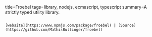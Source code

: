 title=Froebel
tags=library, nodejs, ecmascript, typescript
summary=A strictly typed utility library.
~~~~~~

[website](https://www.npmjs.com/package/froebel) | [Source](https://github.com/MathisBullinger/froebel)

